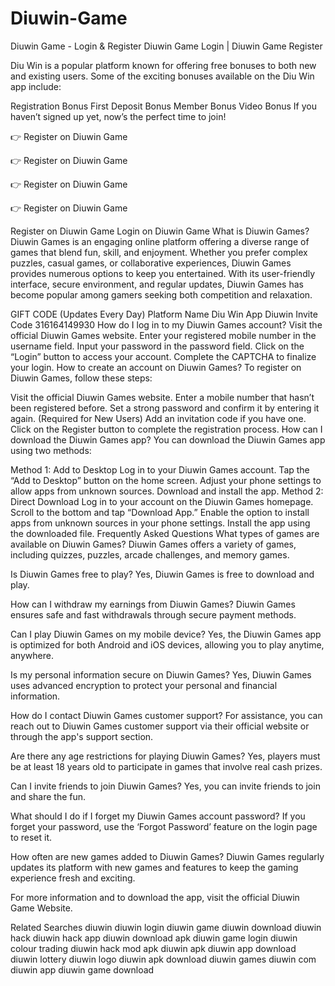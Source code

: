 # Diuwin-Game
Diuwin Game - Login &amp; Register
Diuwin Game Login | Diuwin Game Register

Diu Win is a popular platform known for offering free bonuses to both new and existing users. Some of the exciting bonuses available on the Diu Win app include:

Registration Bonus
First Deposit Bonus
Member Bonus
Video Bonus
If you haven’t signed up yet, now’s the perfect time to join!

👉 Register on Diuwin Game

👉 Register on Diuwin Game

👉 Register on Diuwin Game

👉 Register on Diuwin Game

Register on Diuwin Game
Login on Diuwin Game
What is Diuwin Games?
Diuwin Games is an engaging online platform offering a diverse range of games that blend fun, skill, and enjoyment. Whether you prefer complex puzzles, casual games, or collaborative experiences, Diuwin Games provides numerous options to keep you entertained. With its user-friendly interface, secure environment, and regular updates, Diuwin Games has become popular among gamers seeking both competition and relaxation.

GIFT CODE (Updates Every Day)
Platform Name	Diu Win App
Diuwin Invite Code	316164149930
How do I log in to my Diuwin Games account?
Visit the official Diuwin Games website.
Enter your registered mobile number in the username field.
Input your password in the password field.
Click on the “Login” button to access your account.
Complete the CAPTCHA to finalize your login.
How to create an account on Diuwin Games?
To register on Diuwin Games, follow these steps:

Visit the official Diuwin Games website.
Enter a mobile number that hasn’t been registered before.
Set a strong password and confirm it by entering it again.
(Required for New Users) Add an invitation code if you have one.
Click on the Register button to complete the registration process.
How can I download the Diuwin Games app?
You can download the Diuwin Games app using two methods:

Method 1: Add to Desktop
Log in to your Diuwin Games account.
Tap the “Add to Desktop” button on the home screen.
Adjust your phone settings to allow apps from unknown sources.
Download and install the app.
Method 2: Direct Download
Log in to your account on the Diuwin Games homepage.
Scroll to the bottom and tap “Download App.”
Enable the option to install apps from unknown sources in your phone settings.
Install the app using the downloaded file.
Frequently Asked Questions
What types of games are available on Diuwin Games?
Diuwin Games offers a variety of games, including quizzes, puzzles, arcade challenges, and memory games.

Is Diuwin Games free to play?
Yes, Diuwin Games is free to download and play.

How can I withdraw my earnings from Diuwin Games?
Diuwin Games ensures safe and fast withdrawals through secure payment methods.

Can I play Diuwin Games on my mobile device?
Yes, the Diuwin Games app is optimized for both Android and iOS devices, allowing you to play anytime, anywhere.

Is my personal information secure on Diuwin Games?
Yes, Diuwin Games uses advanced encryption to protect your personal and financial information.

How do I contact Diuwin Games customer support?
For assistance, you can reach out to Diuwin Games customer support via their official website or through the app's support section.

Are there any age restrictions for playing Diuwin Games?
Yes, players must be at least 18 years old to participate in games that involve real cash prizes.

Can I invite friends to join Diuwin Games?
Yes, you can invite friends to join and share the fun.

What should I do if I forget my Diuwin Games account password?
If you forget your password, use the ‘Forgot Password’ feature on the login page to reset it.

How often are new games added to Diuwin Games?
Diuwin Games regularly updates its platform with new games and features to keep the gaming experience fresh and exciting.

For more information and to download the app, visit the official Diuwin Game Website.

Related Searches
diuwin
diuwin login
diuwin game
diuwin download
diuwin hack
diuwin hack app
diuwin download apk
diuwin game login
diuwin colour trading
diuwin hack mod apk
diuwin apk
diuwin app download
diuwin lottery
diuwin logo
diuwin apk download
diuwin games
diuwin com
diuwin app
diuwin game download
